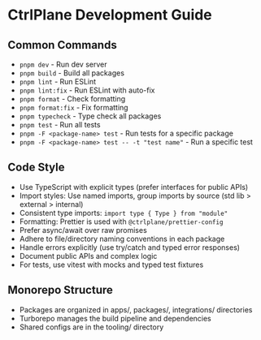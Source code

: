 # CtrlPlane Development Guide

## Common Commands
- `pnpm dev` - Run dev server
- `pnpm build` - Build all packages
- `pnpm lint` - Run ESLint
- `pnpm lint:fix` - Run ESLint with auto-fix
- `pnpm format` - Check formatting
- `pnpm format:fix` - Fix formatting
- `pnpm typecheck` - Type check all packages
- `pnpm test` - Run all tests
- `pnpm -F <package-name> test` - Run tests for a specific package
- `pnpm -F <package-name> test -- -t "test name"` - Run a specific test

## Code Style
- Use TypeScript with explicit types (prefer interfaces for public APIs)
- Import styles: Use named imports, group imports by source (std lib > external > internal)
- Consistent type imports: `import type { Type } from "module"`
- Formatting: Prettier is used with `@ctrlplane/prettier-config`
- Prefer async/await over raw promises
- Adhere to file/directory naming conventions in each package
- Handle errors explicitly (use try/catch and typed error responses)
- Document public APIs and complex logic
- For tests, use vitest with mocks and typed test fixtures

## Monorepo Structure
- Packages are organized in apps/, packages/, integrations/ directories
- Turborepo manages the build pipeline and dependencies
- Shared configs are in the tooling/ directory